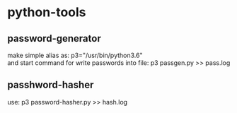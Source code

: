 # python-tools


## password-generator
make simple alias as: p3="/usr/bin/python3.6" </br>
and start command for write passwords into file: p3 passgen.py >> pass.log

## passhword-hasher
use: p3 password-hasher.py >> hash.log

